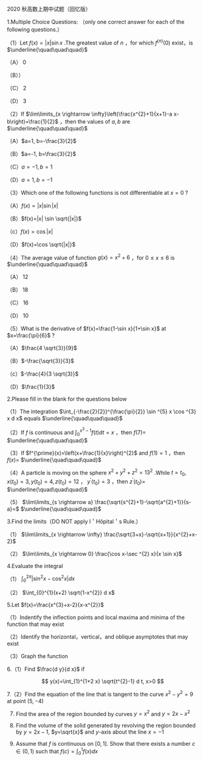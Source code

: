 2020 秋高数上期中试题（回忆版）

1.Multiple Choice Questions: （only one correct answer for each of the following questions.）

（1）Let $f(x)=|x| \sin x$ .The greatest value of $n$ ，for which $f^{(n)}(0)$ exist，is $\underline{\quad\quad\quad}$

（A） 0

（B））

（C） 2

（D） 3

（2）If $\lim\limits_{x \rightarrow \infty}\left(\frac{x^{2}+1}{x+1}-a x-b\right)=\frac{1}{2}$ ，then the values of $a, b$ are $\underline{\quad\quad\quad}$

（A）$a=1, b=-\frac{3}{2}$

（B）$a=-1, b=\frac{3}{2}$

（C）$a=-1, b=1$

（D）$a=1, b=-1$

（3）Which one of the following functions is not differentiable at $x=0$ ?

（A）$f(x)=|x| \sin |x|$

（B）$f(x)=|x| \sin \sqrt{|x|}$

（c）$f(x)=\cos |x|$

（D）$f(x)=\cos \sqrt{|x|}$

（4）The average value of function $g(x)=x^{2}+6$ ，for $0 \leqslant x \leqslant 6$ is $\underline{\quad\quad\quad}$

（A） 12

（B） 18

（C） 16

（D） 10

（5）What is the derivative of $f(x)=\frac{1-\sin x}{1+\sin x}$ at $x=\frac{\pi}{6}$ ?

（A）$\frac{4 \sqrt{3}}{9}$

（B）$-\frac{\sqrt{3}}{3}$

（c）$-\frac{4}{3 \sqrt{3}}$

（D）$\frac{1}{3}$

2.Please fill in the blank for the questions below

（1）The integration $\int_{-\frac{2}{2}}^{\frac{\pi}{2}} \sin ^{5} x \cos ^{3} x d x$ equals $\underline{\quad\quad\quad}$

（2）If $f$ is continuous and $\int_{0}^{x^{3}-1} f(t) d t=x$ ，then $f(7)=$ $\underline{\quad\quad\quad}$

（3）If $f^{\prime}(x)=\left(x+\frac{1}{x}\right)^{2}$ and $f(1)=1$ ，then $f(x)=$ $\underline{\quad\quad\quad}$

（4）A particle is moving on the sphere $x^{2}+y^{2}+z^{2}=13^{2}$ .While $t=t_{0}, x\left(t_{0}\right)=3, y\left(t_{0}\right)=4, z\left(t_{0}\right)=12$ ， $y^{\prime}\left(t_{0}\right)=3$ ，then $z^{\prime}\left(t_{0}\right)=$ $\underline{\quad\quad\quad}$

（5） $\lim\limits_{s \rightarrow a} \frac{\sqrt{s^{2}+1}-\sqrt{a^{2}+1}}{s-a}=$ $\underline{\quad\quad\quad}$

3.Find the limits（DO NOT apply l＇Hôpital＇s Rule.）

（1） $\lim\limits_{x \rightarrow \infty} \frac{\sqrt{3+x}-\sqrt{x+1}}{x^{2}+x-2}$

（2） $\lim\limits_{x \rightarrow 0} \frac{\cos x-\sec ^{2} x}{x \sin x}$

4.Evaluate the integral

（1） $\int_{0}^{2 \pi}\left|\sin ^{2} x-\cos ^{2} x\right| d x$

（2） $\int_{0}^{1}(x+2) \sqrt{1-x^{2}} d x$

5.Let $f(x)=\frac{x^{3}+x-2}{x-x^{2}}$

（1）Indentify the inflection points and local maxima and minima of the function that may exist

（2）Identify the horizontal，vertical，and oblique asymptotes that may exist

（3）Graph the function

6.（1）Find $\frac{d y}{d x}$ if

$$
y(x)=\int_{1}^{1+2 x} \sqrt{t^{2}-1} d t, x>0
$$

7.（2）Find the equation of the line that is tangent to the curve $x^{2}-y^{2}=9$ at point $(5,-4)$

7. Find the area of the region bounded by curves $y=x^{2}$ and $y=2 x-x^{2}$

8. Find the volume of the solid generated by revolving the region bounded by $y=2 x-1$, $y=\sqrt{x}$ and $y$-axis about the line $x=-1$

9. Assume that $f$ is continuous on $[0,1]$. Show that there exists a number $c \in(0,1)$ such that $f(c)=\int_{0}^{1} f(x) d x$

